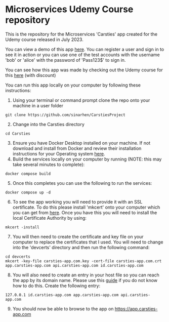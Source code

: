 # Microservices Udemy Course repository

This is the repository for the Microservices 'Carsties' app created for the Udemy course released in July 2023.

You can view a demo of this app [here](https://app.carsties.store).  You can register a user and sign in to see it in action or you can use one of the test accounts with the username 'bob' or 'alice' with the password of 'Pass123$' to sign in.

You can see how this app was made by checking out the Udemy course for this [here](https://www.udemy.com/course/build-a-microservices-app-with-dotnet-and-nextjs-from-scratch/?couponCode=NEWCOURSEPROM) (with discount)

You can run this app locally on your computer by following these instructions:

1. Using your terminal or command prompt clone the repo onto your machine in a user folder 

```
git clone https://github.com/sinarhen/CarstiesProject
```
2. Change into the Carsties directory
```
cd Carsties
```
3. Ensure you have Docker Desktop installed on your machine.  If not download and install from Docker and review their installation instructions for your Operating system [here](https://docs.docker.com/desktop/).
4. Build the services locally on your computer by running (NOTE: this may take several minutes to complete):
```
docker compose build
```
5. Once this completes you can use the following to run the services:
```
docker compose up -d
```
6. To see the app working you will need to provide it with an SSL certificate.   To do this please install 'mkcert' onto your computer which you can get from [here](https://github.com/FiloSottile/mkcert).  Once you have this you will need to install the local Certificate Authority by using:
```
mkcert -install
```
7. You will then need to create the certificate and key file on your computer to replace the certificates that I used.   You will need to change into the 'devcerts' directory and then run the following command:
```
cd devcerts
mkcert -key-file carsties-app.com.key -cert-file carsties-app.com.crt app.carsties-app.com api.carsties-app.com id.carsties-app.com
```
8.  You will also need to create an entry in your host file so you can reach the app by its domain name.   Please use this [guide](https://phoenixnap.com/kb/how-to-edit-hosts-file-in-windows-mac-or-linux) if you do not know how to do this.  Create the following entry:
```
127.0.0.1 id.carsties-app.com app.carsties-app.com api.carsties-app.com
```
9. You should now be able to browse to the app on https://app.carsties-app.com
